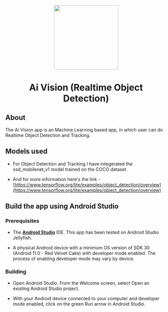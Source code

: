 <div align="center">
  <img heigh="200" width="200" src="https://github.com/subhajit-rajak/Ai-Vision/assets/91543367/9a6af8fe-e217-40fd-aa1c-3589a1515177">
 
# Ai Vision (Realtime Object Detection)

</div>

## About

The Ai Vision app is an Machine Learning based app, in which user can do Realtime Object Detection and Tracking.

## Models used

*   For Object Detection and Tracking I have integerated the ssd_mobilenet_v1 model trained on the COCO dataset.

*   And for more information here's the link - 
    [https://www.tensorflow.org/lite/examples/object_detection/overview](https://www.tensorflow.org/lite/examples/object_detection/overview)

## Build the app using Android Studio

### Prerequisites

*   The **[Android Studio](https://developer.android.com/studio/index.html)**
    IDE. This app has been tested on Android Studio Jellyfish.

*   A physical Android device with a minimum OS version of SDK 30 (Android 11.0 -
    Red Velvet Cake) with developer mode enabled. The process of enabling developer mode
    may vary by device.

### Building

*   Open Android Studio. From the Welcome screen, select Open an existing
    Android Studio project.

*   With your Android device connected to your computer and developer mode
    enabled, click on the green Run arrow in Android Studio.

